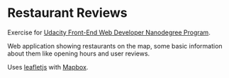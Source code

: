 Restaurant Reviews
==================

Exercise for [Udacity Front-End Web Developer Nanodegree Program](https://eu.udacity.com/course/front-end-web-developer-nanodegree--nd001).

Web application showing restaurants on the map, some basic information about
them like opening hours and user reviews.

Uses [leafletjs](https://leafletjs.com/) with [Mapbox](https://www.mapbox.com/).
